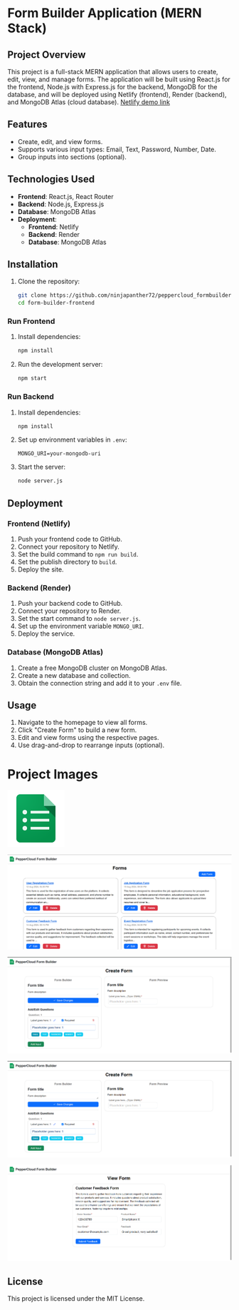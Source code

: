 # Form Builder Application (MERN Stack)

## Project Overview

This project is a full-stack MERN application that allows users to create, edit, view, and manage forms. The application will be built using React.js for the frontend, Node.js with Express.js for the backend, MongoDB for the database, and will be deployed using Netlify (frontend), Render (backend), and MongoDB Atlas (cloud database).
[Netlify demo link](https://peppercloud-formbuilder.netlify.app/)

## Features

- Create, edit, and view forms.
- Supports various input types: Email, Text, Password, Number, Date.
- Group inputs into sections (optional).

## Technologies Used

- **Frontend**: React.js, React Router
- **Backend**: Node.js, Express.js
- **Database**: MongoDB Atlas
- **Deployment**:
  - **Frontend**: Netlify
  - **Backend**: Render
  - **Database**: MongoDB Atlas

## Installation
1. Clone the repository:
    ```bash
    git clone https://github.com/ninjapanther72/peppercloud_formbuilder.git
    cd form-builder-frontend
    ```

### Run Frontend
1. Install dependencies:
    ```bash
    npm install
    ```
2. Run the development server:
    ```bash
    npm start
    ```

### Run Backend
1. Install dependencies:
    ```bash
    npm install
    ```
2. Set up environment variables in `.env`:
    ```env
    MONGO_URI=your-mongodb-uri
    ```
3. Start the server:
    ```bash
    node server.js
    ```

## Deployment

### Frontend (Netlify)

1. Push your frontend code to GitHub.
2. Connect your repository to Netlify.
3. Set the build command to `npm run build`.
4. Set the publish directory to `build`.
5. Deploy the site.

### Backend (Render)

1. Push your backend code to GitHub.
2. Connect your repository to Render.
3. Set the start command to `node server.js`.
4. Set up the environment variable `MONGO_URI`.
5. Deploy the service.

### Database (MongoDB Atlas)

1. Create a free MongoDB cluster on MongoDB Atlas.
2. Create a new database and collection.
3. Obtain the connection string and add it to your `.env` file.

## Usage

1. Navigate to the homepage to view all forms.
2. Click "Create Form" to build a new form.
3. Edit and view forms using the respective pages.
4. Use drag-and-drop to rearrange inputs (optional).


# Project Images

![Project Logo](./peppercloud_formbuilder_frontend/public/logo512.png)

![Home Page](./project_images/forms_page_987yr54e.png)

![Add Form Page](./project_images/add_form_page_df43e4rfde.png)

![Edit Form Page](./project_images/add_form_page_df43e4rfde.png)

![View/Submit Form Page](./project_images/view_form_page_gtr4e3wsdfgbhgfda.png)


## License

This project is licensed under the MIT License.
